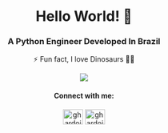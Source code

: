 <h1 align="center">Hello World! 🤖</h1>
<h3 align="center">A Python Engineer Developed In Brazil</h3>
<p align="center">⚡ Fun fact, <bold>I love Dinosaurs 🦕🦖</bold></p>
<p align="center">
  <a href="https://github.com/anuraghazra/anuraghazra.github.io">
    <img src="http://github-profile-summary-cards.vercel.app/api/cards/repos-per-language?username=ghardoim&theme=default&exclude=CSS" />
  </a>
</p>
<h4 align="center">Connect with me:</h3>
<p align="center">
<a href="https://linkedin.com/in/ghardoim" target="blank"><img align="center" src="https://raw.githubusercontent.com/rahuldkjain/github-profile-readme-generator/master/src/images/icons/Social/linked-in-alt.svg" alt="ghardoim" height="30" width="40" /></a>
<a href="https://instagram.com/ghardoim.py" target="blank"><img align="center" src="https://raw.githubusercontent.com/rahuldkjain/github-profile-readme-generator/master/src/images/icons/Social/instagram.svg" alt="ghardoim.py" height="30" width="40" /></a>
</p>
